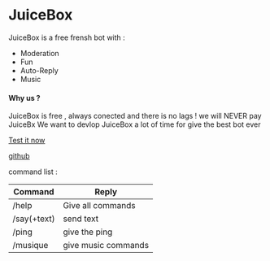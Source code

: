 # JuiceBox

JuiceBox is a free frensh bot with :

  - Moderation
  - Fun
  - Auto-Reply
  - Music

#### Why us ?


JuiceBox is free , always conected and there is no lags !
    we will NEVER pay JuiceBx
    We want to devlop JuiceBox a lot of time for give the best bot ever
    
[Test it now](https://discordapp.com/oauth2/authorize?client_id=528268989525131274&scope=bot&permissions=2146958847)

[github](https://github.com/v0ltis/juicebox)

command list :

|Command|Reply|
|---|---|
|/help|Give all commands|
|/say(+text)|send text|
|/ping|give the ping|
|/musique|give music commands|
